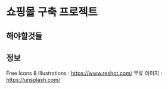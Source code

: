 #  쇼핑몰  구축 프로젝트
## 해야할것들


##  정보
Free Icons & Illustrations : https://www.reshot.com/
무료 이미지 :  https://unsplash.com/
